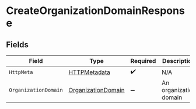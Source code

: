 # CreateOrganizationDomainResponse


## Fields

| Field                                                               | Type                                                                | Required                                                            | Description                                                         |
| ------------------------------------------------------------------- | ------------------------------------------------------------------- | ------------------------------------------------------------------- | ------------------------------------------------------------------- |
| `HttpMeta`                                                          | [HTTPMetadata](../../Models/Components/HTTPMetadata.md)             | :heavy_check_mark:                                                  | N/A                                                                 |
| `OrganizationDomain`                                                | [OrganizationDomain](../../Models/Components/OrganizationDomain.md) | :heavy_minus_sign:                                                  | An organization domain                                              |